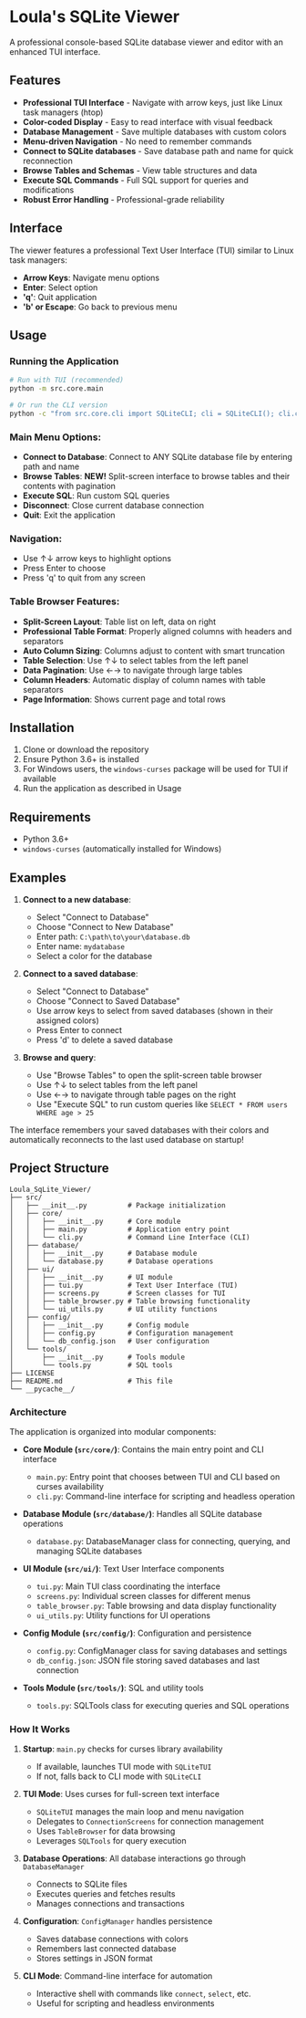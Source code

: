 # Loula's SQLite Viewer

A professional console-based SQLite database viewer and editor with an enhanced TUI interface.

## Features

- **Professional TUI Interface** - Navigate with arrow keys, just like Linux task managers (htop)
- **Color-coded Display** - Easy to read interface with visual feedback
- **Database Management** - Save multiple databases with custom colors
- **Menu-driven Navigation** - No need to remember commands
- **Connect to SQLite databases** - Save database path and name for quick reconnection
- **Browse Tables and Schemas** - View table structures and data
- **Execute SQL Commands** - Full SQL support for queries and modifications
- **Robust Error Handling** - Professional-grade reliability

## Interface

The viewer features a professional Text User Interface (TUI) similar to Linux task managers:

- **Arrow Keys**: Navigate menu options
- **Enter**: Select option
- **'q'**: Quit application
- **'b' or Escape**: Go back to previous menu

## Usage

### Running the Application

```bash
# Run with TUI (recommended)
python -m src.core.main

# Or run the CLI version
python -c "from src.core.cli import SQLiteCLI; cli = SQLiteCLI(); cli.cmdloop()"
```

### Main Menu Options:

- **Connect to Database**: Connect to ANY SQLite database file by entering path and name
- **Browse Tables**: **NEW!** Split-screen interface to browse tables and their contents with pagination
- **Execute SQL**: Run custom SQL queries
- **Disconnect**: Close current database connection
- **Quit**: Exit the application

### Navigation:

- Use ↑↓ arrow keys to highlight options
- Press Enter to choose
- Press 'q' to quit from any screen

### Table Browser Features:

- **Split-Screen Layout**: Table list on left, data on right
- **Professional Table Format**: Properly aligned columns with headers and separators
- **Auto Column Sizing**: Columns adjust to content with smart truncation
- **Table Selection**: Use ↑↓ to select tables from the left panel
- **Data Pagination**: Use ←→ to navigate through large tables
- **Column Headers**: Automatic display of column names with table separators
- **Page Information**: Shows current page and total rows

## Installation

1. Clone or download the repository
2. Ensure Python 3.6+ is installed
3. For Windows users, the `windows-curses` package will be used for TUI if available
4. Run the application as described in Usage

## Requirements

- Python 3.6+
- `windows-curses` (automatically installed for Windows)

## Examples

1. **Connect to a new database**:

   - Select "Connect to Database"
   - Choose "Connect to New Database"
   - Enter path: `C:\path\to\your\database.db`
   - Enter name: `mydatabase`
   - Select a color for the database

2. **Connect to a saved database**:

   - Select "Connect to Database"
   - Choose "Connect to Saved Database"
   - Use arrow keys to select from saved databases (shown in their assigned colors)
   - Press Enter to connect
   - Press 'd' to delete a saved database

3. **Browse and query**:
   - Use "Browse Tables" to open the split-screen table browser
   - Use ↑↓ to select tables from the left panel
   - Use ←→ to navigate through table pages on the right
   - Use "Execute SQL" to run custom queries like `SELECT * FROM users WHERE age > 25`

The interface remembers your saved databases with their colors and automatically reconnects to the last used database on startup!

## Project Structure

```
Loula_SqLite_Viewer/
├── src/
│   ├── __init__.py          # Package initialization
│   ├── core/
│   │   ├── __init__.py      # Core module
│   │   ├── main.py          # Application entry point
│   │   └── cli.py           # Command Line Interface (CLI)
│   ├── database/
│   │   ├── __init__.py      # Database module
│   │   └── database.py      # Database operations
│   ├── ui/
│   │   ├── __init__.py      # UI module
│   │   ├── tui.py           # Text User Interface (TUI)
│   │   ├── screens.py       # Screen classes for TUI
│   │   ├── table_browser.py # Table browsing functionality
│   │   └── ui_utils.py      # UI utility functions
│   ├── config/
│   │   ├── __init__.py      # Config module
│   │   ├── config.py        # Configuration management
│   │   └── db_config.json   # User configuration
│   └── tools/
│       ├── __init__.py      # Tools module
│       └── tools.py         # SQL tools
├── LICENSE
├── README.md                # This file
└── __pycache__/
```

### Architecture

The application is organized into modular components:

- **Core Module (`src/core/`)**: Contains the main entry point and CLI interface
  - `main.py`: Entry point that chooses between TUI and CLI based on curses availability
  - `cli.py`: Command-line interface for scripting and headless operation

- **Database Module (`src/database/`)**: Handles all SQLite database operations
  - `database.py`: DatabaseManager class for connecting, querying, and managing SQLite databases

- **UI Module (`src/ui/`)**: Text User Interface components
  - `tui.py`: Main TUI class coordinating the interface
  - `screens.py`: Individual screen classes for different menus
  - `table_browser.py`: Table browsing and data display functionality
  - `ui_utils.py`: Utility functions for UI operations

- **Config Module (`src/config/`)**: Configuration and persistence
  - `config.py`: ConfigManager class for saving databases and settings
  - `db_config.json`: JSON file storing saved databases and last connection

- **Tools Module (`src/tools/`)**: SQL and utility tools
  - `tools.py`: SQLTools class for executing queries and SQL operations

### How It Works

1. **Startup**: `main.py` checks for curses library availability
   - If available, launches TUI mode with `SQLiteTUI`
   - If not, falls back to CLI mode with `SQLiteCLI`

2. **TUI Mode**: Uses curses for full-screen text interface
   - `SQLiteTUI` manages the main loop and menu navigation
   - Delegates to `ConnectionScreens` for connection management
   - Uses `TableBrowser` for data browsing
   - Leverages `SQLTools` for query execution

3. **Database Operations**: All database interactions go through `DatabaseManager`
   - Connects to SQLite files
   - Executes queries and fetches results
   - Manages connections and transactions

4. **Configuration**: `ConfigManager` handles persistence
   - Saves database connections with colors
   - Remembers last connected database
   - Stores settings in JSON format

5. **CLI Mode**: Command-line interface for automation
   - Interactive shell with commands like `connect`, `select`, etc.
   - Useful for scripting and headless environments
